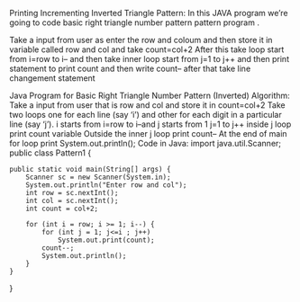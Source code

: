 Printing Incrementing Inverted Triangle Pattern:
In this JAVA program we’re going to code basic right triangle number pattern pattern program .

Take a input from user as enter the row and coloum and then store it in variable called row and col and take count=col+2 After this take loop start from i=row to i– and then take inner loop start from j=1 to j++ and then print statement  to print count and then write count– after that take line changement statement

Java Program for Basic Right Triangle Number Pattern (Inverted)
Algorithm:
Take a input from user that is row and col and store it in count=col+2
Take two loops one for each line (say ‘i’) and other for each digit in a particular line (say ‘j’). i starts from i=row  to  i–and j starts from 1 j=1 to j++
inside j loop print count variable
Outside the inner j loop print count–
At the end of main for loop print System.out.println();
Code in Java:
import java.util.Scanner;
public class Pattern1 {

	public static void main(String[] args) {
		Scanner sc = new Scanner(System.in);
		System.out.println("Enter row and col");
		int row = sc.nextInt();
		int col = sc.nextInt();
		int count = col+2;
		
		for (int i = row; i >= 1; i--) {
			for (int j = 1; j<=i ; j++) 
				System.out.print(count);
			count--;
			System.out.println();
		}
	}

}
